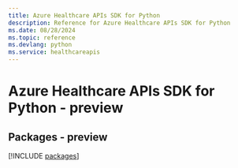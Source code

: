 ```yaml
---
title: Azure Healthcare APIs SDK for Python
description: Reference for Azure Healthcare APIs SDK for Python
ms.date: 08/28/2024
ms.topic: reference
ms.devlang: python
ms.service: healthcareapis
---
```

# Azure Healthcare APIs SDK for Python - preview
## Packages - preview
[!INCLUDE [packages](healthcare-apis-index.md)]
